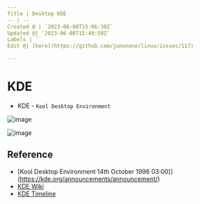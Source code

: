 ```yaml
---
Title | Desktop KDE
-- | --
Created @ | `2023-06-08T15:06:30Z`
Updated @| `2023-06-08T15:49:50Z`
Labels | ``
Edit @| [here](https://github.com/junxnone/linux/issues/117)

---
```

# KDE

- KDE - `Kool Desktop Environment`

![image](https://github.com/junxnone/linux/assets/2216970/5dd59587-391f-4cc3-aecd-c864415dafdd)


![image](https://github.com/junxnone/linux/assets/2216970/3f265652-cce8-4cd0-8af7-07d3c5500a91)


## Reference
- [Kool Desktop Environment 14th October 1996 03:00]](https://kde.org/announcements/announcement/)
- [KDE Wiki](https://userbase.kde.org/Welcome_to_KDE_UserBase)
- [KDE Timeline](https://timeline.kde.org/zh-cn/)
